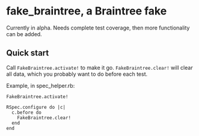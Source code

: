 # fake\_braintree, a Braintree fake

Currently in alpha. Needs complete test coverage, then more functionality can
be added.

## Quick start
Call `FakeBraintree.activate!` to make it go. `FakeBraintree.clear!` will clear
all data, which you probably want to do before each test.

Example, in spec\_helper.rb:

    FakeBraintree.activate!

    RSpec.configure do |c|
      c.before do
        FakeBraintree.clear!
      end
    end
